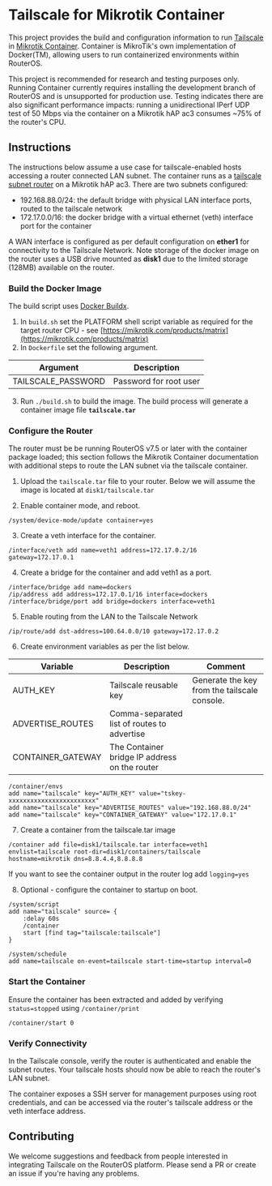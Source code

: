 # Tailscale for Mikrotik Container

This project provides the build and configuration information to run [Tailscale](https://tailscale.com) in [Mikrotik Container](https://help.mikrotik.com/docs/display/ROS/Container). Container is MikroTik's own implementation of Docker(TM), allowing users to run containerized environments within RouterOS.

This project is recommended for research and testing purposes only. Running Container currently requires installing the development branch of RouterOS and is unsupported for production use. Testing indicates there are also significant performance impacts: running a unidirectional IPerf UDP test of 50 Mbps via the container on a Mikrotik hAP ac3 consumes ~75% of the router's CPU.

## Instructions

The instructions below assume a use case for tailscale-enabled hosts accessing a router connected LAN subnet. The container runs as a [tailscale subnet router](https://tailscale.com/kb/1019/subnets/) on a Mikrotik hAP ac3. There are two subnets configured:

* 192.168.88.0/24: the default bridge with physical LAN interface ports, routed to the tailscale network
* 172.17.0.0/16: the docker bridge with a virtual ethernet (veth) interface port for the container

A WAN interface is configured as per default configuration on **ether1** for connectivity to the Tailscale Network. Note storage of the docker image on the router uses a USB drive mounted as **disk1** due to the limited storage (128MB) available on the router.

### Build the Docker Image

The build script uses [Docker Buildx](https://docs.docker.com/buildx/working-with-buildx/).

1. In `build.sh` set the PLATFORM shell script variable as required for the target router CPU - see [https://mikrotik.com/products/matrix](https://mikrotik.com/products/matrix)
2. In `Dockerfile` set the following argument.

| Argument           | Description            |
| ------------------ | ---------------------- |
| TAILSCALE_PASSWORD | Password for root user |

3. Run `./build.sh` to build the image. The build process will generate a container image file **`tailscale.tar`**

### Configure the Router

The router must be be running RouterOS v7.5 or later with the container package loaded; this section follows the Mikrotik Container documentation with additional steps to route the LAN subnet via the tailscale container.

1. Upload the `tailscale.tar` file to your router. Below we will assume the image is located at `disk1/tailscale.tar`

2. Enable container mode, and reboot.

```
/system/device-mode/update container=yes
```

3. Create a veth interface for the container.

```
/interface/veth add name=veth1 address=172.17.0.2/16 gateway=172.17.0.1
```

4. Create a bridge for the container and add veth1 as a port.

```
/interface/bridge add name=dockers
/ip/address add address=172.17.0.1/16 interface=dockers
/interface/bridge/port add bridge=dockers interface=veth1
```

5. Enable routing from the LAN to the Tailscale Network 

```
/ip/route/add dst-address=100.64.0.0/10 gateway=172.17.0.2
```

6. Create environment variables as per the list below.

| Variable          | Description                                   | Comment                                      |
| ----------------- | --------------------------------------------- | -------------------------------------------- |
| AUTH_KEY          | Tailscale reusable key                        | Generate the key from the tailscale console. |
| ADVERTISE_ROUTES  | Comma-separated list of routes to advertise   |                                              |
| CONTAINER_GATEWAY | The Container bridge IP address on the router |                                              |

```
/container/envs
add name="tailscale" key="AUTH_KEY" value="tskey-xxxxxxxxxxxxxxxxxxxxxxxx"
add name="tailscale" key="ADVERTISE_ROUTES" value="192.168.88.0/24"
add name="tailscale" key="CONTAINER_GATEWAY" value="172.17.0.1"
```

7. Create a container from the tailscale.tar image

```
/container add file=disk1/tailscale.tar interface=veth1 envlist=tailscale root-dir=disk1/containers/tailscale hostname=mikrotik dns=8.8.4.4,8.8.8.8
```

If you want to see the container output in the router log add `logging=yes` 

8. Optional - configure the container to startup on boot.

```
/system/script
add name="tailscale" source= {
    :delay 60s
    /container
    start [find tag="tailscale:tailscale"]
}

/system/schedule
add name=tailscale on-event=tailscale start-time=startup interval=0
```

### Start the Container

Ensure the container has been extracted and added by verifying `status=stopped` using `/container/print` 

```
/container/start 0
```

### Verify Connectivity

In the Tailscale console, verify the router is authenticated and enable the subnet routes. Your tailscale hosts should now be able to reach the router's LAN subnet. 

The container exposes a SSH server for management purposes using root credentials, and can be accessed via the router's tailscale address or the veth interface address.

## Contributing

We welcome suggestions and feedback from people interested in integrating Tailscale on the RouterOS platform. Please send a PR or create an issue if you're having any problems.



